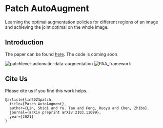 # Patch AutoAugment
Learning the optimal augmentation policies for different regions of an image and achieving the joint optimal on the whole image.

## Introduction
The paper can be found [here](https://arxiv.org/abs/2103.11099). The code is coming soon.

![patchlevel-automatic-data-augmentation](https://github.com/LinShiqi047/PatchAutoAugment/blob/main/figure/imagelevel_v.s_patchlevel.jpg)
![PAA_framework](https://github.com/LinShiqi047/PatchAutoAugment/blob/main/figure/framework.jpg)


## Cite Us
Please cite us if you find this work helps.
```
@article{lin2021patch,
  title={Patch AutoAugment},
  author={Lin, Shiqi and Yu, Tao and Feng, Ruoyu and Chen, Zhibo},
  journal={arXiv preprint arXiv:2103.11099},
  year={2021}
}
```
